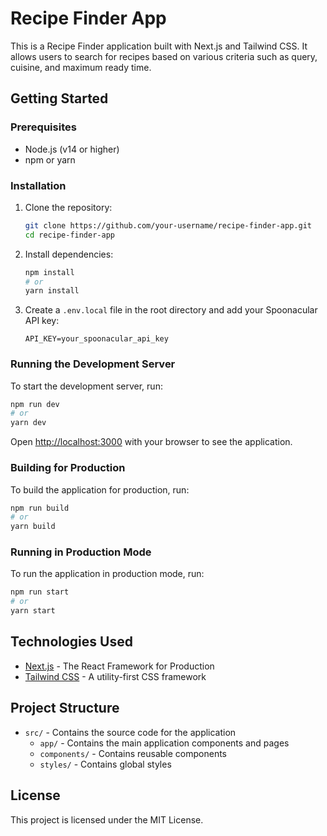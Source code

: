 # Recipe Finder App

This is a Recipe Finder application built with Next.js and Tailwind CSS. It allows users to search for recipes based on various criteria such as query, cuisine, and maximum ready time.

## Getting Started

### Prerequisites

- Node.js (v14 or higher)
- npm or yarn

### Installation

1. Clone the repository:

   ```bash
   git clone https://github.com/your-username/recipe-finder-app.git
   cd recipe-finder-app
   ```

2. Install dependencies:

   ```bash
   npm install
   # or
   yarn install
   ```

3. Create a `.env.local` file in the root directory and add your Spoonacular API key:

   ```env
   API_KEY=your_spoonacular_api_key
   ```

### Running the Development Server

To start the development server, run:

```bash
npm run dev
# or
yarn dev
```

Open [http://localhost:3000](http://localhost:3000) with your browser to see the application.

### Building for Production

To build the application for production, run:

```bash
npm run build
# or
yarn build
```

### Running in Production Mode

To run the application in production mode, run:

```bash
npm run start
# or
yarn start
```

## Technologies Used

- [Next.js](https://nextjs.org/) - The React Framework for Production
- [Tailwind CSS](https://tailwindcss.com/) - A utility-first CSS framework

## Project Structure

- `src/` - Contains the source code for the application
  - `app/` - Contains the main application components and pages
  - `components/` - Contains reusable components
  - `styles/` - Contains global styles

## License

This project is licensed under the MIT License.
